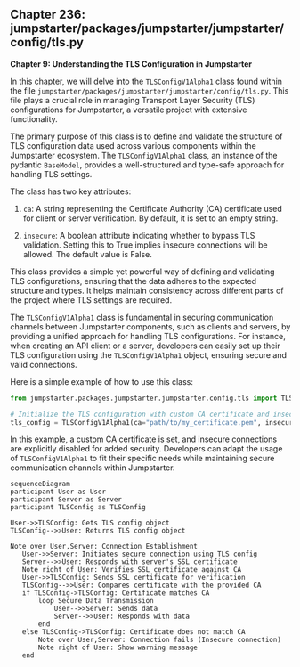 ## Chapter 236: jumpstarter/packages/jumpstarter/jumpstarter/config/tls.py

 **Chapter 9: Understanding the TLS Configuration in Jumpstarter**

In this chapter, we will delve into the `TLSConfigV1Alpha1` class found within the file `jumpstarter/packages/jumpstarter/jumpstarter/config/tls.py`. This file plays a crucial role in managing Transport Layer Security (TLS) configurations for Jumpstarter, a versatile project with extensive functionality.

The primary purpose of this class is to define and validate the structure of TLS configuration data used across various components within the Jumpstarter ecosystem. The `TLSConfigV1Alpha1` class, an instance of the pydantic `BaseModel`, provides a well-structured and type-safe approach for handling TLS settings.

The class has two key attributes:

1. `ca`: A string representing the Certificate Authority (CA) certificate used for client or server verification. By default, it is set to an empty string.

2. `insecure`: A boolean attribute indicating whether to bypass TLS validation. Setting this to True implies insecure connections will be allowed. The default value is False.

This class provides a simple yet powerful way of defining and validating TLS configurations, ensuring that the data adheres to the expected structure and types. It helps maintain consistency across different parts of the project where TLS settings are required.

The `TLSConfigV1Alpha1` class is fundamental in securing communication channels between Jumpstarter components, such as clients and servers, by providing a unified approach for handling TLS configurations. For instance, when creating an API client or a server, developers can easily set up their TLS configuration using the `TLSConfigV1Alpha1` object, ensuring secure and valid connections.

Here is a simple example of how to use this class:

```python
from jumpstarter.packages.jumpstarter.jumpstarter.config.tls import TLSConfigV1Alpha1

# Initialize the TLS configuration with custom CA certificate and insecure flag set to False
tls_config = TLSConfigV1Alpha1(ca="path/to/my_certificate.pem", insecure=False)
```

In this example, a custom CA certificate is set, and insecure connections are explicitly disabled for added security. Developers can adapt the usage of `TLSConfigV1Alpha1` to fit their specific needs while maintaining secure communication channels within Jumpstarter.

 ```mermaid
sequenceDiagram
participant User as User
participant Server as Server
participant TLSConfig as TLSConfig

User->>TLSConfig: Gets TLS config object
TLSConfig-->>User: Returns TLS config object

Note over User,Server: Connection Establishment
    User->>Server: Initiates secure connection using TLS config
    Server-->>User: Responds with server's SSL certificate
    Note right of User: Verifies SSL certificate against CA
    User->>TLSConfig: Sends SSL certificate for verification
    TLSConfig-->>User: Compares certificate with the provided CA
    if TLSConfig->TLSConfig: Certificate matches CA
        loop Secure Data Transmission
            User-->>Server: Sends data
            Server-->>User: Responds with data
        end
    else TLSConfig->TLSConfig: Certificate does not match CA
        Note over User,Server: Connection fails (Insecure connection)
        Note right of User: Show warning message
    end
```
